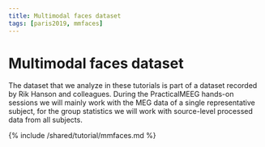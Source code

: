 ```yaml
---
title: Multimodal faces dataset
tags: [paris2019, mmfaces]
---
```


# Multimodal faces dataset

The dataset that we analyze in these tutorials is part of a dataset recorded by Rik Hanson and colleagues. During the PracticalMEEG hands-on sessions we will mainly work with the MEG data of a single representative subject, for the group statistics we will work with source-level processed data from all subjects.

{% include /shared/tutorial/mmfaces.md %}
